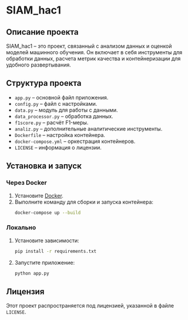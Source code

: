 # SIAM_hac1

## Описание проекта
SIAM_hac1 – это проект, связанный с анализом данных и оценкой моделей машинного обучения. Он включает в себя инструменты для обработки данных, расчета метрик качества и контейнеризации для удобного развертывания.

## Структура проекта
- `app.py` – основной файл приложения.
- `config.py` – файл с настройками.
- `data.py` – модуль для работы с данными.
- `data_processor.py` – обработка данных.
- `f1score.py` – расчёт F1-меры.
- `analiz.py` – дополнительные аналитические инструменты.
- `Dockerfile` – настройка контейнера.
- `docker-compose.yml` – оркестрация контейнеров.
- `LICENSE` – информация о лицензии.

## Установка и запуск
### Через Docker
1. Установите [Docker](https://www.docker.com/).
2. Выполните команду для сборки и запуска контейнера:
   ```sh
   docker-compose up --build
   ```

### Локально
1. Установите зависимости:
   ```sh
   pip install -r requirements.txt
   ```
2. Запустите приложение:
   ```sh
   python app.py
   ```

## Лицензия
Этот проект распространяется под лицензией, указанной в файле `LICENSE`.

